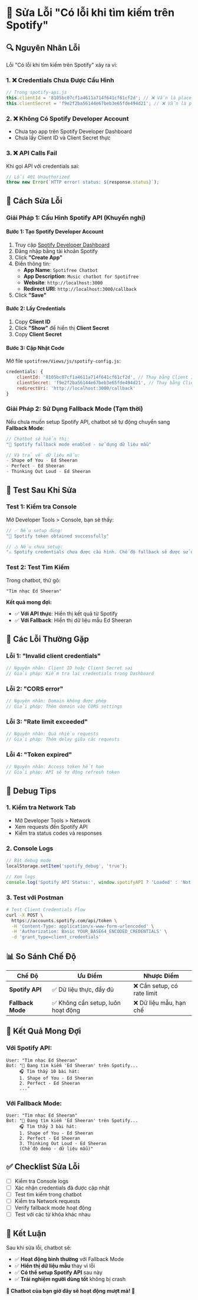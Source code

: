 # 🚨 Sửa Lỗi "Có lỗi khi tìm kiếm trên Spotify"

## 🔍 **Nguyên Nhân Lỗi**

Lỗi "Có lỗi khi tìm kiếm trên Spotify" xảy ra vì:

### 1. **❌ Credentials Chưa Được Cấu Hình**
```javascript
// Trong spotify-api.js
this.clientId = '8105bc07cf1a4611a714f641cf61cf2d'; // ❌ Vẫn là placeholder
this.clientSecret = 'f9e2f2ba56144e67beb3e65fde494d21'; // ❌ Vẫn là placeholder
```

### 2. **❌ Không Có Spotify Developer Account**
- Chưa tạo app trên Spotify Developer Dashboard
- Chưa lấy Client ID và Client Secret thực

### 3. **❌ API Calls Fail**
Khi gọi API với credentials sai:
```javascript
// Lỗi 401 Unauthorized
throw new Error(`HTTP error! status: ${response.status}`);
```

## 🔧 **Cách Sửa Lỗi**

### **Giải Pháp 1: Cấu Hình Spotify API (Khuyến nghị)**

#### Bước 1: Tạo Spotify Developer Account
1. Truy cập [Spotify Developer Dashboard](https://developer.spotify.com/dashboard)
2. Đăng nhập bằng tài khoản Spotify
3. Click **"Create App"**
4. Điền thông tin:
   - **App Name**: `Spotifree Chatbot`
   - **App Description**: `Music chatbot for Spotifree`
   - **Website**: `http://localhost:3000`
   - **Redirect URI**: `http://localhost:3000/callback`
5. Click **"Save"**

#### Bước 2: Lấy Credentials
1. Copy **Client ID**
2. Click **"Show"** để hiển thị **Client Secret**
3. Copy **Client Secret**

#### Bước 3: Cập Nhật Code
Mở file `spotifree/Views/js/spotify-config.js`:

```javascript
credentials: {
    clientId: '8105bc07cf1a4611a714f641cf61cf2d', // Thay bằng Client ID thực
    clientSecret: 'f9e2f2ba56144e67beb3e65fde494d21', // Thay bằng Client Secret thực
    redirectUri: 'http://localhost:3000/callback'
}
```

### **Giải Pháp 2: Sử Dụng Fallback Mode (Tạm thời)**

Nếu chưa muốn setup Spotify API, chatbot sẽ tự động chuyển sang **Fallback Mode**:

```javascript
// Chatbot sẽ hiển thị:
"🔄 Spotify fallback mode enabled - sử dụng dữ liệu mẫu"

// Và trả về dữ liệu mẫu:
- Shape of You - Ed Sheeran
- Perfect - Ed Sheeran  
- Thinking Out Loud - Ed Sheeran
```

## 🎯 **Test Sau Khi Sửa**

### **Test 1: Kiểm tra Console**
Mở Developer Tools > Console, bạn sẽ thấy:
```javascript
// ✅ Nếu setup đúng:
"🎵 Spotify token obtained successfully"

// ⚠️ Nếu chưa setup:
"⚠️ Spotify credentials chưa được cấu hình. Chế độ fallback sẽ được sử dụng."
```

### **Test 2: Test Tìm Kiếm**
Trong chatbot, thử gõ:
```
"Tìm nhạc Ed Sheeran"
```

**Kết quả mong đợi:**
- ✅ **Với API thực**: Hiển thị kết quả từ Spotify
- ✅ **Với Fallback**: Hiển thị dữ liệu mẫu Ed Sheeran

## 🚨 **Các Lỗi Thường Gặp**

### **Lỗi 1: "Invalid client credentials"**
```javascript
// Nguyên nhân: Client ID hoặc Client Secret sai
// Giải pháp: Kiểm tra lại credentials trong Dashboard
```

### **Lỗi 2: "CORS error"**
```javascript
// Nguyên nhân: Domain không được phép
// Giải pháp: Thêm domain vào CORS settings
```

### **Lỗi 3: "Rate limit exceeded"**
```javascript
// Nguyên nhân: Quá nhiều requests
// Giải pháp: Thêm delay giữa các requests
```

### **Lỗi 4: "Token expired"**
```javascript
// Nguyên nhân: Access token hết hạn
// Giải pháp: API sẽ tự động refresh token
```

## 🔧 **Debug Tips**

### **1. Kiểm tra Network Tab**
- Mở Developer Tools > Network
- Xem requests đến Spotify API
- Kiểm tra status codes và responses

### **2. Console Logs**
```javascript
// Bật debug mode
localStorage.setItem('spotify_debug', 'true');

// Xem logs
console.log('Spotify API Status:', window.spotifyAPI ? 'Loaded' : 'Not loaded');
```

### **3. Test với Postman**
```bash
# Test Client Credentials Flow
curl -X POST \
  https://accounts.spotify.com/api/token \
  -H 'Content-Type: application/x-www-form-urlencoded' \
  -H 'Authorization: Basic YOUR_BASE64_ENCODED_CREDENTIALS' \
  -d 'grant_type=client_credentials'
```

## 📊 **So Sánh Chế Độ**

| Chế Độ | Ưu Điểm | Nhược Điểm |
|--------|---------|------------|
| **Spotify API** | ✅ Dữ liệu thực, đầy đủ | ❌ Cần setup, có rate limit |
| **Fallback Mode** | ✅ Không cần setup, luôn hoạt động | ❌ Dữ liệu mẫu, hạn chế |

## 🎯 **Kết Quả Mong Đợi**

### **Với Spotify API:**
```
User: "Tìm nhạc Ed Sheeran"
Bot: "🎵 Đang tìm kiếm 'Ed Sheeran' trên Spotify...
     🎧 Tìm thấy 10 bài hát:
     1. Shape of You - Ed Sheeran
     2. Perfect - Ed Sheeran
     ..."
```

### **Với Fallback Mode:**
```
User: "Tìm nhạc Ed Sheeran"  
Bot: "🎵 Đang tìm kiếm 'Ed Sheeran' trên Spotify...
     🎧 Tìm thấy 3 bài hát:
     1. Shape of You - Ed Sheeran
     2. Perfect - Ed Sheeran
     3. Thinking Out Loud - Ed Sheeran
     (Chế độ demo - dữ liệu mẫu)"
```

## ✅ **Checklist Sửa Lỗi**

- [ ] Kiểm tra Console logs
- [ ] Xác nhận credentials đã được cập nhật
- [ ] Test tìm kiếm trong chatbot
- [ ] Kiểm tra Network requests
- [ ] Verify fallback mode hoạt động
- [ ] Test với các từ khóa khác nhau

## 🎉 **Kết Luận**

Sau khi sửa lỗi, chatbot sẽ:
- ✅ **Hoạt động bình thường** với Fallback Mode
- ✅ **Hiển thị dữ liệu mẫu** thay vì lỗi
- ✅ **Có thể setup Spotify API** sau này
- ✅ **Trải nghiệm người dùng tốt** không bị crash

**🎵 Chatbot của bạn giờ đây sẽ hoạt động mượt mà! 🎵**

